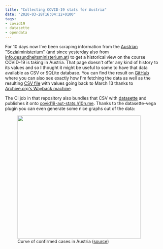```yaml
---
title: "Collecting COVID-19 stats for Austria"
date: "2020-03-28T16:04:12+0100"
tags:
- covid19
- datasette
- opendata
---
```


For 10 days now I've been scraping information from the [Austrian "Sozialministerium"][a] (and since yesterday also from [info.gesundheitsministerium.at][f]) to get a historical view on the course COVID-19 is taking in Austria. That page doesn't offer any kind of history to its values and so I thought it might be useful to some to have that data available as CSV or SQLite database. You can find the result on [GitHub][b] where you can also see exactly how I'm fetching the data as well as the resulting [CSV file][c] with values going back to March 13 thanks to [Archive.org's Wayback machine][g].

The CI job in that repository also bundles that CSV with [datasette][e] and publishes it onto [covid19-aut-stats.h10n.me][d]. Thanks to the datasette-vega plugin you can even generate some nice graphs out of the data:

<figure>
<img src="/media/2020/covid19-graph.svg" style="width:400px">
<figcaption>Curve of confirmed cases in Austria (<a href="https://covid19-aut-stats.h10n.me/covid19-aut?sql=select+date%28date%29%2C+max%28confirmed%29+from+%5Bcovid19-aut%5D+group+by+date%28date%29+order+by+date+asc&_hide_sql=1#g.mark=bar&g.x_column=date(date)&g.x_type=temporal&g.y_column=max(confirmed)&g.y_type=quantitative">source</a>)
</figure>

[a]: https://www.sozialministerium.at/Informationen-zum-Coronavirus/Neuartiges-Coronavirus-(2019-nCov).html
[b]: https://github.com/zerok/covid19-aut-stats
[c]: https://github.com/zerok/covid19-aut-stats/blob/master/covid19-aut.csv
[d]: https://covid19-aut-stats.h10n.me/covid19-aut/covid19-aut
[e]: https://datasette.io
[f]: https://info.gesundheitsministerium.at/
[g]: https://archive.org/web/
